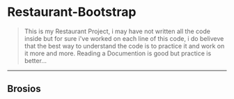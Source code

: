 # Restaurant-Bootstrap

> This is my Restaurant Project, i may have not written all the code inside but for sure i've worked on each line of this code, i do beliveve that the best way to understand the code is to practice it and work on it more and more. Reading a Documention is good but practice is better...
---
## Brosios